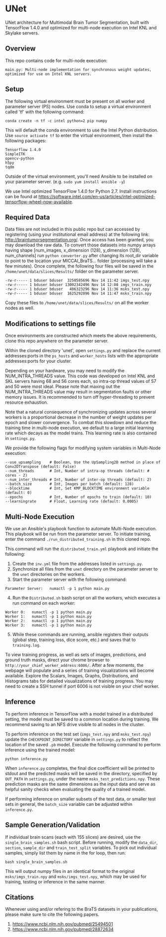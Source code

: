 # UNet

UNet architecture for Multimodal Brain Tumor Segmentation, built with TensorFlow 1.4.0 and optimized for multi-node execution on Intel KNL and Skylake servers.

## Overview

This repo contains code for multi-node execution:

	main.py: Multi-node implementation for synchronous weight updates, optimized for use on Intel KNL servers.

## Setup

The following virtual environment must be present on all worker and parameter server (PS) nodes. Use conda to setup a virtual environment called 'tf' with the following command:

```
conda create -n tf -c intel python=2 pip numpy
```

This will default the conda environment to use the Intel Python distribution. Use `source activate tf` to enter the virtual environment, then install the following packages:

```
Tensorflow 1.4.0
SimpleITK
opencv-python
h5py
tqdm
```

Outside of the virtual environment, you'll need Ansible to be installed on your parameter server. (e.g. `sudo yum install ansible -y`)

We use Intel optimized TensorFlow 1.4.0 for Python 2.7. Install instructions can be found at https://software.intel.com/en-us/articles/intel-optimized-tensorflow-wheel-now-available.

## Required Data

Data files are not included in this public repo but can accessed by registering (using your institutional email address) at the following link: http://braintumorsegmentation.org/. Once access has been granted, you may download the raw data. To convert those datasets into numpy arrays having shape [num_images, x_dimension (128), y_dimension (128), num_channels] run `python converter.py` after changing its root_dir variable to point to the location your MICCAI_BraTS... folder (processing will take a few minutes). Once complete, the following four files will be saved in the `/home/unet/data/slices/Results/` folder on the parameter server.

```
-rw-r----- 1 bduser bduser  3250585696 Nov 14 11:42 imgs_test.npy
-rw-r----- 1 bduser bduser 13002342496 Nov 14 12:08 imgs_train.npy
-rw-r----- 1 bduser bduser   406323296 Nov 14 11:36 msks_test.npy
-rw-r----- 1 bduser bduser  1625292896 Nov 14 11:47 msks_train.npy
```

Copy these files to `/home/unet/data/slices/Results/` on all the worker nodes as well.

## Modifications to settings file

Once environments are constructed which meets the above requirements, clone this repo anywhere on the parameter server.

Within the cloned directory 'unet', open `settings.py` and replace the current addresses:ports in the `ps_hosts` and `worker_hosts` lists with the appropriate addresses:ports for your cluster.

Depending on your hardware, you may need to modify the NUM_INTRA_THREADS value. This code was developed on Intel KNL and SKL servers having 68 and 56 cores each, so intra-op thread values of 57 and 50 were most ideal. Please note that maxing out the NUM_INTRA_THREADS value may result in segmentation faults or other memory issues. It is recommended to turn off hyper-threading to prevent resource exhaustion.

Note that a natural consequence of synchronizing updates across several workers is a proportional decrease in the number of weight updates per epoch and slower convergence. To combat this slowdown and reduce the training time in multi-node execution, we default to a large initial learning rate which decays as the model trains. This learning rate is also contained in `settings.py`.

We provide the following flags for modifying system variables in Multi-Node execution:

```
--use_upsampling    # Boolean, Use the UpSampling2D method in place of Conv2DTranspose (default: False)
--num_threads       # Int, Number of intra-op threads (default: # cores - 2)
--num_inter_threads # Int, Number of inter-op threads (default: 2)
--batch_size        # Int, Images per batch (default: 128)
--blocktime         # Int, Set KMP_BLOCKTIME environment variable (default: 0)
--epochs            # Int, Number of epochs to train (default: 10)
--learningrate      # Float, Learning rate (default: 0.0005)
```

## Multi-Node Execution

We use an Ansible's playbook function to automate Multi-Node execution. This playbook will be run from the parameter server.
To initiate training, enter the command `./run_distributed_training.sh` in this cloned repo.

This command will run the `distributed_train.yml` playbook and initiate the following:

1. Create the `inv.yml` file from the addresses listed in `settings.py`.
2. Synchronize all files from the `unet` directory on the parameter server to the `unet` directories on the workers.
3. Start the parameter server with the following command:

```
Parameter Server:	numactl -p 1 python main.py
```

4. Run the `Distributed.sh` bash script on all the workers, which executes a run command on each worker:

```
Worker 0:	numactl -p 1 python main.py
Worker 1:	numactl -p 1 python main.py
Worker 2:	numactl -p 1 python main.py
Worker 3:	numactl -p 1 python main.py
```

5. While these commands are running, ansible registers their outputs (global step, training loss, dice score, etc.) and saves that to `training.log`.

To view training progress, as well as sets of images, predictions, and ground truth masks, direct your chrome browser to `http://your_chief_worker_address:6006/`. After a few moments, the webpage will populate and a series of training visualizations will become available. Explore the Scalars, Images, Graphs, Distributions, and Histograms tabs for detailed visualizations of training progress. You may need to create a SSH tunnel if port 6006 is not visible on your chief worker.

## Inference

To perform inference in TensorFlow with a model trained in a distributed setting, the model must be saved to a common location during training. We recommend saving to an NFS drive visible to all nodes in the cluster.

To perform inference on the test set (`imgs_test.npy` and `msks_test.npy`) update the `CHECKPOINT_DIRECTORY` variable in `settings.py` to reflect the location of the saved `.pb` model. Execute the following command to perform inference using the trained model:

```
python inference.py
```

When `inference.py` completes, the final dice coefficient will be printed to stdout and the predicted masks will be saved in the directory, specified by `OUT_PATH` in `settings.py`, under the name `msks_test_predictions.npy`. These prediction masks are the same dimensions as the input data and serve as helpful sanity checks when evaluating the quality of a trained model.

If performing inference on smaller subsets of the test data, or smaller test sets in general, the `batch_size` variable can be adjusted within `inference.py`.

## Sample Generation/Validation

If individual brain scans (each with 155 slices) are desired, use the `single_brain_samples.sh` bash script. Before running, modify the `data_dir`, `section`, `sample_dir` and `train_test_split` variables. To pick out individual samples, simply list them by name in the for loop, then run:

```
bash single_brain_samples.sh
```

This will output numpy files in an identical format to the original `msks/imgs_train.npy` and `msks/imgs_test.npy`, which may be used for training, testing or inference in the same manner.

## Citations

Whenever using and/or refering to the BraTS datasets in your publications, please make sure to cite the following papers.

1. https://www.ncbi.nlm.nih.gov/pubmed/25494501
2. https://www.ncbi.nlm.nih.gov/pubmed/28872634

